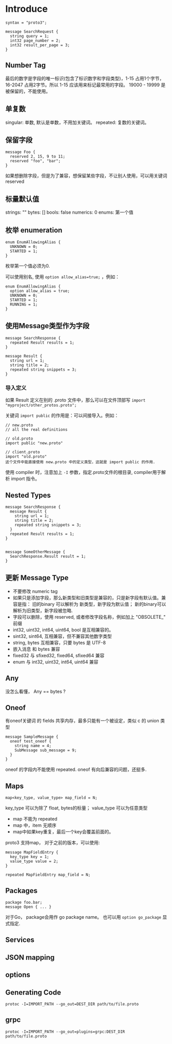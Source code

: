 # Introduce

```
syntax = "proto3";

message SearchRequest {
  string query = 1;
  int32 page_number = 2;
  int32 result_per_page = 3;
}
```

## Number Tag

最后的数字是字段的唯一标识(包含了标识数字和字段类型)，1-15 占用1个字节，16-2047 占用2字节。所以 1-15 应该用来标记最常用的字段。
19000 - 19999 是被保留的，不能使用。

## 单复数

singular: 单数, 默认是单数，不用加关键词。
repeated: 复数的关键词。

## 保留字段

```
message Foo {
  reserved 2, 15, 9 to 11;
  reserved "foo", "bar";
}
```
如果想删除字段，但是为了兼容，想保留某些字段，不让别人使用，可以用关键词 reserved

## 标量默认值

strings: ""
bytes: []
bools: false
numerics: 0
enums: 第一个值

## 枚举 enumeration

```
enum EnumAllowingAlias {
  UNKNOWN = 0;
  STARTED = 1;
}
```
枚举第一个值必须为0. 

可以使用别名, 使用 `option allow_alias=true;` ，例如：
```
enum EnumAllowingAlias {
  option allow_alias = true;
  UNKNOWN = 0;
  STARTED = 1;
  RUNNING = 1;
}
```

## 使用Message类型作为字段

```
message SearchResponse {
  repeated Result results = 1;
}

message Result {
  string url = 1;
  string title = 2;
  repeated string snippets = 3;
}
```

### 导入定义

如果 Result 定义在别的 .proto 文件中，那么可以在文件顶部写 `import "myproject/other_protos.proto";`

关键词 `import public` 的作用是：可以间接导入。例如：
```
// new.proto
// all the real definitions

// old.proto
import public "new.proto"

// client.proto
import "old.proto"
这个文件中能直接使用 new.proto 中的定义类型，这就是 import public 的作用.

```

使用 compiler 时，注意加上 `-I` 参数，指定.proto文件的根目录, compiler用于解析 import 指令。

## Nested Types

```
message SearchResponse {
  message Result {
    string url = 1;
    string title = 2;
    repeated string snippets = 3;
  }
  repeated Result results = 1;
}


message SomeOtherMessage {
  SearchResponse.Result result = 1;
}
```

## 更新 Message Type

- 不要修改 numeric tag
- 如果只是添加字段，那么新类型和旧类型是兼容的，只是新字段有默认值。兼容是指： 旧的binary 可以解析为 新类型，新字段为默认值； 新的binary可以解析为旧类型，新字段被忽略.
- 字段可以删除，使用 reserved, 或者修改字段名称，例如加上 "OBSOLETE_" 前缀
- int32, uint32, int64, uint64, bool 是互相兼容的。
- sint32, sint64, 互相兼容，但不兼容其他数字类型
- string, bytes 互相兼容，只要 bytes 是 UTF-8
- 嵌入消息 和 bytes 兼容
- fixed32 与 sfixed32, fixed64, sfixed64 兼容
- enum 与 int32, uint32, int64, uint64 兼容


## Any

没怎么看懂， Any == bytes ?

## Oneof

有oneof关键词 的 fields 共享内存，最多只能有一个被设定，类似 c 的 union 类型

```
message SampleMessage {
  oneof test_oneof {
    string name = 4;
    SubMessage sub_message = 9;
  }
}
```
oneof 的字段内不能使用 repeated.
oneof 有向后兼容的问题，还挺多.

## Maps

`map<key_type, value_type> map_field = N;`

key_type 可以为除了 float, bytes的标量； value_type 可以为任意类型

- map 不能为 repeated
- map 中，item 无顺序
- map中如果key重复，最后一个key会覆盖前面的。

proto3 支持map， 对于之前的版本，可以使用:

```
message MapFieldEntry {
  key_type key = 1;
  value_type value = 2;
}

repeated MapFieldEntry map_field = N;
```

## Packages

```
package foo.bar;
message Open { ... }
```

对于Go， package会用作 go package name。 也可以用 `option go_package` 显式指定.

## Services

## JSON mapping

## options

## Generating Code

`protoc -I=IMPORT_PATH --go_out=DEST_DIR path/to/file.proto`

## grpc
`protoc -I=IMPORT_PATH --go_out=plugins=grpc:DEST_DIR path/to/file.proto`





